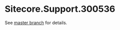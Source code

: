 # Sitecore.Support.300536

See [master branch](https://github.com/sitecoresupport/Sitecore.Support.300536) for details.